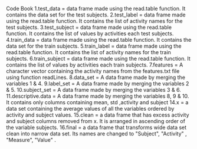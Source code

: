 Code Book
1.test_data = data frame made using the read.table function. It 
contains the data set for the test subjects.
2.test_label = data frame made using the read.table function. It 
contains the list of activity names for the test subjects.
3.test_subject = data frame made using the read.table function. It 
contains the list of values by activities each test subjects.
4.train_data = data frame made using the read.table function. It 
contains the data set for the train subjects.
5.train_label = data frame made using the read.table function. It 
contains the list of activity names for the train subjects.
6.train_subject = data frame made using the read.table function. It 
contains the list of values by activities each train subjects.
7.features = A character vector containing the activity names from
the features.txt file using function readLines.
8.data_set = A data frame made by merging the variables 1 & 4.
9.label_set = A data frame made by merging the variables 2 & 5.
10.subject_set = A data frame made by merging the variables 3 & 6.
11.descriptive.data = A data frame made by merging the 
variables 8, 9 & 10. It contains only columns containing mean, std 
,activity and subject
14.x = a data set containing the average values of all the variables
ordered by activity and subject values.
15.clean = a data frame that has excess activity and subject columns
removed from x. It is arranged in ascending order of the variable 
subjects.
16.final = a data frame that transforms wide data set clean into 
narrow data set. Its names are changed to "Subject", "Activity"
, "Measure", "Value" .